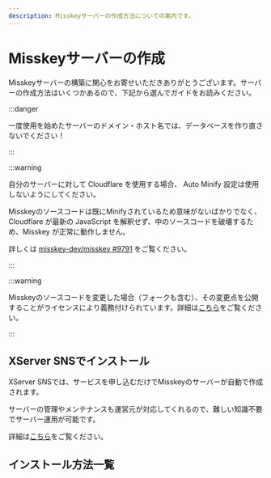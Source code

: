 ```yaml
---
description: Misskeyサーバーの作成方法についての案内です。
---
```


# Misskeyサーバーの作成

Misskeyサーバーの構築に関心をお寄せいただきありがとうございます。サーバーの作成方法はいくつかあるので、下記から選んでガイドをお読みください。

:::danger

一度使用を始めたサーバーのドメイン・ホスト名では、データベースを作り直さないでください！

:::

:::warning

自分のサーバーに対して Cloudflare を使用する場合、 Auto Minify 設定は使用しないようにしてください。

Misskeyのソースコードは既にMinifyされているため意味がないばかりでなく、Cloudflare が最新の JavaScript を解釈せず、中のソースコードを破壊するため、Misskey が正常に動作しません。

詳しくは [misskey-dev/misskey #9791](https://github.com/misskey-dev/misskey/issues/9791) をご覧ください。

:::

:::warning

Misskeyのソースコードを変更した場合（フォークも含む）、その変更点を公開することがライセンスにより義務付けられています。詳細は[こちら](/docs/for-admin/install/resources/forking/)をご覧ください。

:::

## XServer SNSでインストール

XServer SNSでは、サービスを申し込むだけでMisskeyのサーバーが自動で作成されます。

サーバーの管理やメンテナンスも運営元が対応してくれるので、難しい知識不要でサーバー運用が可能です。

詳細は[こちら](https://sns.xserver.ne.jp/misskey.php)をご覧ください。

## インストール方法一覧

<MkIndex />
